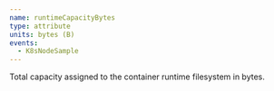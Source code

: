 ```yaml
---
name: runtimeCapacityBytes
type: attribute
units: bytes (B)
events:
  - K8sNodeSample
---
```


Total capacity assigned to the container runtime filesystem in bytes.